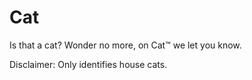 # Cat
Is that a cat? Wonder no more, on Cat™ we let you know.

Disclaimer: Only identifies house cats.
